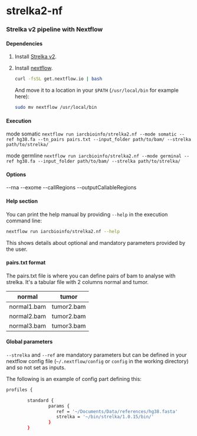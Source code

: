 # strelka2-nf
### Strelka v2 pipeline with Nextflow

#### Dependencies
1. Install [Strelka v2](https://github.com/Illumina/strelka).
2. Install [nextflow](http://www.nextflow.io/).

	```bash
	curl -fsSL get.nextflow.io | bash
	```
	And move it to a location in your `$PATH` (`/usr/local/bin` for example here):
	```bash
	sudo mv nextflow /usr/local/bin
	```

#### Execution

mode somatic
`nextflow run iarcbioinfo/strelka2.nf --mode somatic --ref hg38.fa --tn_pairs pairs.txt --input_folder path/to/bam/ --strelka path/to/strelka/`

mode germline
`nextflow run iarcbioinfo/strelka2.nf --mode germinal --ref hg38.fa --input_folder path/to/bam/ --strelka path/to/strelka/`

#### Options
--rna
--exome
--callRegions
--outputCallableRegions

#### Help section
You can print the help manual by providing `--help` in the execution command line:
```bash
nextflow run iarcbioinfo/strelka2.nf --help
```
This shows details about optional and mandatory parameters provided by the user.  

#### pairs.txt format
The pairs.txt file is where you can define pairs of bam to analyse with strelka. It's a tabular file with 2 columns normal and tumor.

| normal | tumor |
| ----------- | ---------- |
| normal1.bam | tumor2.bam |
| normal2.bam | tumor2.bam |
| normal3.bam | tumor3.bam |

#### Global parameters
```--strelka``` and ```--ref``` are mandatory parameters but can be defined in your nextflow config file (```~/.nextflow/config``` or ```config``` in the working directory) and so not set as inputs.

The following is an example of config part defining this:
```bash
profiles {

        standard {
                params {
                   ref = '~/Documents/Data/references/hg38.fasta'
                   strelka = '~/bin/strelka/1.0.15/bin/'
                }
        }
```
